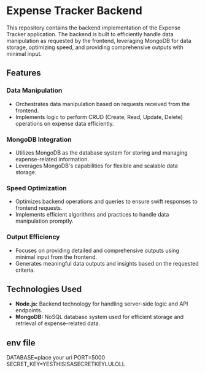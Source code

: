 # Expense Tracker Backend

This repository contains the backend implementation of the Expense Tracker application. The backend is built to efficiently handle data manipulation as requested by the frontend, leveraging MongoDB for data storage, optimizing speed, and providing comprehensive outputs with minimal input.

## Features

### Data Manipulation
- Orchestrates data manipulation based on requests received from the frontend.
- Implements logic to perform CRUD (Create, Read, Update, Delete) operations on expense data efficiently.

### MongoDB Integration
- Utilizes MongoDB as the database system for storing and managing expense-related information.
- Leverages MongoDB's capabilities for flexible and scalable data storage.

### Speed Optimization
- Optimizes backend operations and queries to ensure swift responses to frontend requests.
- Implements efficient algorithms and practices to handle data manipulation promptly.

### Output Efficiency
- Focuses on providing detailed and comprehensive outputs using minimal input from the frontend.
- Generates meaningful data outputs and insights based on the requested criteria.

## Technologies Used

- **Node.js:** Backend technology for handling server-side logic and API endpoints.
- **MongoDB:** NoSQL database system used for efficient storage and retrieval of expense-related data.

## env file
DATABASE=place your uri
PORT=5000
SECRET_KEY=YESTHISISASECRETKEYLULOLL